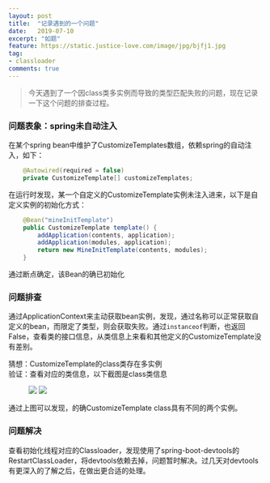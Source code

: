 ```yaml
---
layout: post
title:  "记录遇到的一个问题"
date:   2019-07-10
excerpt: "如题"
feature: https://static.justice-love.com/image/jpg/bjfj1.jpg
tag:
- classloader
comments: true
---
```


> 今天遇到了一个因class类多实例而导致的类型匹配失败的问题，现在记录一下这个问题的排查过程。

### 问题表象：spring未自动注入

在某个spring bean中维护了CustomizeTemplates数组，依赖spring的自动注入，如下：
```java
	@Autowired(required = false)
	private CustomizeTemplate[] customizeTemplates;
```
在运行时发现，某一个自定义的CustomizeTemplate实例未注入进来，以下是自定义实例的初始化方式：
```java
    @Bean("mineInitTemplate")
    public CustomizeTemplate template() {
        addApplication(contents, application);
        addApplication(modules, application);
        return new MineInitTemplate(contents, modules);
    }
```
通过断点确定，该Bean的确已初始化

### 问题排查

通过ApplicationContext来主动获取bean实例，发现，通过名称可以正常获取自定义的bean，而限定了类型，则会获取失败。通过`instanceof`判断，也返回False，查看类的接口信息，从类信息上来看和其他定义的CustomizeTemplate没有差别。

猜想：CustomizeTemplate的class类存在多实例<br/>
验证：查看对应的类信息，以下截图是class类信息
<figure>
    <img src="{{ site.staticUrl }}/image/jpg/mutiinstance1.jpg?imageMogr2/auto-orient" />
    <img src="{{ site.staticUrl }}/image/jpg/mutiinstance2.jpg?imageMogr2/auto-orient" />
</figure>
通过上图可以发现，的确CustomizeTemplate class具有不同的两个实例。

### 问题解决

查看初始化线程对应的Classloader，发现使用了spring-boot-devtools的RestartClassLoader，将devtools依赖去掉，问题暂时解决。过几天对devtools有更深入的了解之后，在做出更合适的处理。
